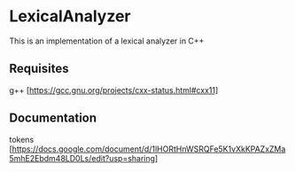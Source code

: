 # LexicalAnalyzer
This is an implementation of a lexical analyzer in C++

## Requisites
g++ [https://gcc.gnu.org/projects/cxx-status.html#cxx11]

## Documentation
tokens [https://docs.google.com/document/d/1lHORtHnWSRQFe5K1vXkKPAZxZMa5mhE2Ebdm48LD0Ls/edit?usp=sharing]